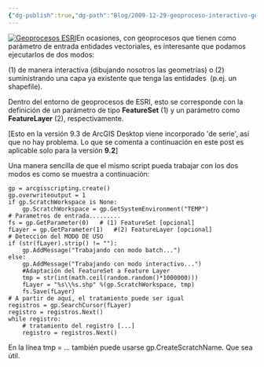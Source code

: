 ```yaml
---
{"dg-publish":true,"dg-path":"Blog/2009-12-29-geoproceso-interactivo-geoproceso-en-batch/index.md","permalink":"/blog/2009-12-29-geoproceso-interactivo-geoproceso-en-batch/index/","title":"Geoproceso interactivo / geoproceso en batch","tags":["geoprocesos","python"]}
---
```



[![Geoprocesos ESRI](http://victorvelarde.wordpress.com/wp-content/uploads/2009/12/esrigp.gif?w=250 "Geoprocesos ESRI")](http://victorvelarde.wordpress.com/wp-content/uploads/2009/12/esrigp.gif)En ocasiones, con geoprocesos que tienen como parámetro de entrada entidades vectoriales, es interesante que podamos ejecutarlos de dos modos:

(1) de manera interactiva (dibujando nosotros las geometrías) o (2) suministrando una capa ya existente que tenga las entidades  (p.ej. un shapefile).

Dentro del entorno de geoprocesos de ESRI, esto se corresponde con la definición de un parámetro de tipo **FeatureSet** (1) y un parámetro como **FeatureLayer** (2), respectivamente.

\[Esto en la versión 9.3 de ArcGIS Desktop viene incorporado 'de serie', así que no hay problema. Lo que se comenta a continuación en este post es aplicable solo para la versión **9.2**\]

Una manera sencilla de que el mismo script pueda trabajar con los dos modos es como se muestra a continuación:

```
gp = arcgisscripting.create()
gp.overwriteoutput = 1
if gp.ScratchWorkspace is None:
    gp.ScratchWorkspace = gp.GetSystemEnvironment("TEMP")
# Parametros de entrada.........
fs = gp.GetParameter(0)   # (1) FeatureSet [opcional]
fLayer = gp.GetParameter(1)   #(2) FeatureLayer [opcional]
# Detección del MODO DE USO
if (str(fLayer).strip() != ""):
    gp.AddMessage("Trabajando con modo batch...")
else:
    gp.AddMessage("Trabajando con modo interactivo...")
    #Adaptación del FeatureSet a Feature Layer
    tmp = str(int(math.ceil(random.random()*1000000)))
    fLayer = "%s\\%s.shp" %(gp.ScratchWorkspace, tmp)
    fs.Save(fLayer)
# A partir de aquí, el tratamiento puede ser igual
registros = gp.SearchCursor(fLayer)
registro = registros.Next()
while registro:
    # tratamiento del registro [...]
    registro = registros.Next()

```

En la línea tmp = ... también puede usarse gp.CreateScratchName. Que sea útil.
